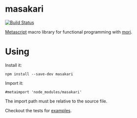 # masakari
[![Build Status](https://travis-ci.org/bamboo/masakari.svg?branch=master)](https://travis-ci.org/bamboo/masakari)

[Metascript](https://github.com/massimiliano-mantione/metascript) macro library for functional programming with [mori](https://swannodette.github.io/mori/).

# Using

Install it:

```
npm install --save-dev masakari
```

Import it:

```
#metaimport 'node_modules/masakari'
```

The import path must be relative to the source file.

Checkout the tests for [examples](test/macros-test.mjs).
